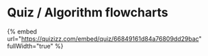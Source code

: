 # Quiz / Algorithm flowcharts

{% embed url="https://quizizz.com/embed/quiz/66849161d84a76809dd29bac" fullWidth="true" %}

